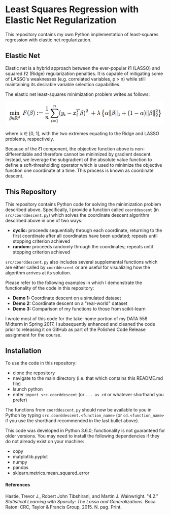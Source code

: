 Least Squares Regression with Elastic Net Regularization
=================

This repository contains my own Python implementation of least-squares regression with elastic net regularization.

Elastic Net
----------------

Elastic net is a hybrid approach between the ever-popular ℓ1 (LASSO) and squared ℓ2 (Ridge) regularization penalties. It is capable of mitigating some of LASSO's weaknesses (e.g. correlated variables, p > n) while still maintaining its desirable variable selection capabilities.

The elastic net least-squares minimization problem writes as follows:

<img src=https://github.com/rexthompson/DATA-558-Spring-2017/blob/master/images/ElasticNet.png alt="Objective Function" width="500" height="75" />

where α ∈ [0, 1], with the two extremes equating to the Ridge and LASSO problems, respectively.

Because of the ℓ1 component, the objective function above is non-differentiable and therefore cannot be minimized by gradient descent. Instead, we leverage the subgradient of the absolute value function to define a soft-thresholding operator which is used to minimize the objective function one coordinate at a time. This process is known as coordinate descent.

This Repository
----------------

This repository contains Python code for solving the minimization problem described above. Specifically, I provide a function called `coorddescent` (in `src/coorddescent.py`) which solves the coordinate descent algorithm described above in one of two ways:

* **cyclic:** proceeds sequentially through each coordinate, returning to the first coordinate after all coordinates have been updated; repeats until stopping criterion achieved
* **random:** proceeds randomly through the coordinates; repeats until stopping criterion achieved

`src/coorddescent.py` also includes several supplemental functions which are either called by `coorddescent` or are useful for visualizing how the algorithm arrives at its solution.

Please refer to the following examples in which I demonstrate the functionality of the code in this repository:

* **Demo 1:** Coordinate descent on a simulated dataset
* **Demo 2:** Coordinate descent on a "real-world" dataset
* **Demo 3:** Comparison of my functions to those from scikit-learn

I wrote most of this code for the take-home portion of my DATA 558 Midterm in Spring 2017. I subsequently enhanced and cleaned the code prior to releasing it on GitHub as part of the Polished Code Release assignment for the course.

Installation
-----------

To use the code in this repository:

* clone the repository
* navigate to the main directory (i.e. that which contains this README.md file)
* launch python
* enter `import src.coorddescent` (or `... as cd` or whatever shorthand you prefer)

The functions from `coorddescent.py` should now be available to you in Python by typing `src.coorddescent.<function_name>` (or `cd.<function_name>` if you use the shorthand recommended in the last bullet above).

This code was developed in Python 3.6.0; functionality is not guaranteed for older versions. You may need to install the following dependencies if they do not already exist on your machine:

* copy
* matplotlib.pyplot
* numpy
* pandas
* sklearn.metrics.mean_squared_error

#### References

Hastie, Trevor J., Robert John Tibshirani, and Martin J. Wainwright. "4.2." _Statistical Learning with Sparsity: The Lasso and Generalizations._ Boca Raton: CRC, Taylor & Francis Group, 2015. N. pag. Print.
